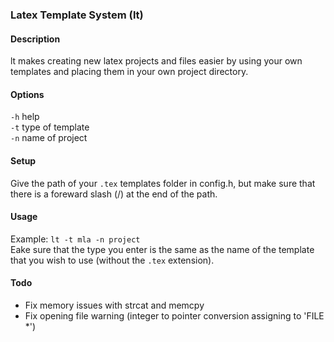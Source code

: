 ### Latex Template System (lt)

#### Description
lt makes creating new latex projects and files easier by using your own templates and placing them in your own project directory.

#### Options
<code>-h</code>  help<br>
<code>-t</code>  type of template<br>
<code>-n</code>  name of project<br>

#### Setup
Give the path of your <code>.tex</code> templates folder in config.h, but make sure that there is a foreward slash (/) at the end of the path.

#### Usage
Example: <code>lt -t mla -n project</code><br>
Eake sure that the type you enter is the same as the name of the template that you wish to use (without the <code>.tex</code> extension).

#### Todo
* Fix memory issues with strcat and memcpy
* Fix opening file warning (integer to pointer conversion assigning to 'FILE *')
